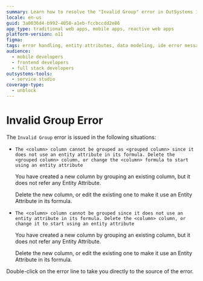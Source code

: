 ```yaml
---
summary: Learn how to resolve the "Invalid Group" error in OutSystems 11 (O11) when columns are incorrectly grouped without using an entity attribute.
locale: en-us
guid: 3a0036d4-b992-4050-a1eb-fccbccdd2e86
app_type: traditional web apps, mobile apps, reactive web apps
platform-version: o11
figma:
tags: error handling, entity attributes, data modeling, ide error messages, outsystems development
audience:
  - mobile developers
  - frontend developers
  - full stack developers
outsystems-tools:
  - service studio
coverage-type:
  - unblock
---
```


# Invalid Group Error

The `Invalid Group` error is issued in the following situations:

* `The <column> column cannot be grouped as <grouped column> since it does not use an entity attribute in its formula. Delete the <grouped column> column, or change the <column> formula to start using an entity attribute`
  
    You have created a new column by grouping an existing column, but it does not refer any Entity Attribute.

    Delete the new column, or edit the existing one to make it use an Entity Attribute in its formula.

* `The <column> column cannot be grouped since it does not use an entity attribute in its formula. Delete the <column> column, or change it to start using an entity attribute`
  
    You have created a new column by grouping an existing column, but it does not refer any Entity Attribute.

    Delete the new column, or edit the existing one to make it use an Entity Attribute in its formula.

Double-click on the error line to take you directly to the source of the error.
